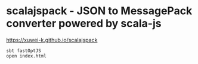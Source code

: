 # scalajspack - JSON to MessagePack converter powered by scala-js

<https://xuwei-k.github.io/scalajspack>

```
sbt fastOptJS
open index.html
```
